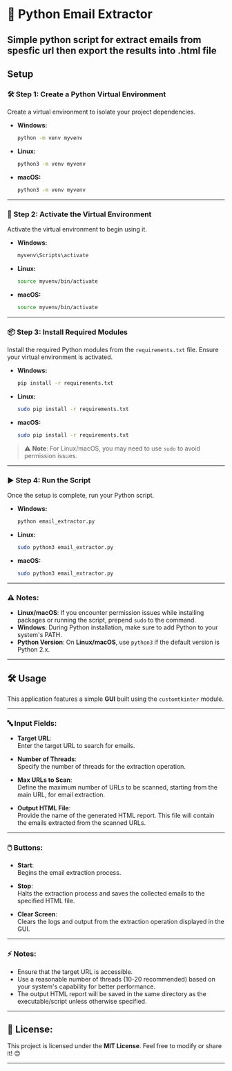 

# 🚀 Python Email Extractor
Simple python script for extract emails from spesfic url then export the
results into .html file
---

## Setup

### 🛠️ Step 1: Create a Python Virtual Environment

Create a virtual environment to isolate your project dependencies.

- **Windows:**
  ```bash
  python -m venv myvenv
  ```

- **Linux:**
  ```bash
  python3 -m venv myvenv
  ```

- **macOS:**
  ```bash
  python3 -m venv myvenv
  ```

---

### 🌟 Step 2: Activate the Virtual Environment

Activate the virtual environment to begin using it.

- **Windows:**
  ```bash
  myvenv\Scripts\activate
  ```

- **Linux:**
  ```bash
  source myvenv/bin/activate
  ```

- **macOS:**
  ```bash
  source myvenv/bin/activate
  ```

---

### 📦 Step 3: Install Required Modules

Install the required Python modules from the `requirements.txt` file. Ensure your virtual environment is activated.

- **Windows:**
  ```bash
  pip install -r requirements.txt
  ```

- **Linux:**
  ```bash
  sudo pip install -r requirements.txt
  ```

- **macOS:**
  ```bash
  sudo pip install -r requirements.txt
  ```

> ⚠️ **Note**: For Linux/macOS, you may need to use `sudo` to avoid permission issues.

---

### ▶️ Step 4: Run the Script

Once the setup is complete, run your Python script.

- **Windows:**
  ```bash
  python email_extractor.py
  ```

- **Linux:**
  ```bash
  sudo python3 email_extractor.py
  ```

- **macOS:**
  ```bash
  sudo python3 email_extractor.py
  ```


---

### ⚠️ Notes:

- **Linux/macOS**: If you encounter permission issues while installing packages or running the script, prepend `sudo` to the command.
- **Windows**: During Python installation, make sure to add Python to your system's PATH.
- **Python Version**: On **Linux/macOS**, use `python3` if the default version is Python 2.x.

---
## 🛠️ Usage

This application features a simple **GUI** built using the `customtkinter` module.

---

### 🔤 Input Fields:
- **Target URL**:  
  Enter the target URL to search for emails.

- **Number of Threads**:  
  Specify the number of threads for the extraction operation.

- **Max URLs to Scan**:  
  Define the maximum number of URLs to be scanned, starting from the main URL, for email extraction.

- **Output HTML File**:  
  Provide the name of the generated HTML report. This file will contain the emails extracted from the scanned URLs.

---

### 🖱️ Buttons:
- **Start**:  
  Begins the email extraction process.

- **Stop**:  
  Halts the extraction process and saves the collected emails to the specified HTML file.

- **Clear Screen**:  
  Clears the logs and output from the extraction operation displayed in the GUI.

---

### ⚡ Notes:
- Ensure that the target URL is accessible.
- Use a reasonable number of threads (10-20 recommended) based on your system's capability for better performance.
- The output HTML report will be saved in the same directory as the executable/script unless otherwise specified.

---
## 📜 License:

This project is licensed under the **MIT License**. Feel free to modify or share it! 😊

---



